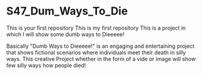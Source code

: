 # S47_Dum_Ways_To_Die
This is your first repository
This is my first repository This is a project in which I will show some dumb ways to Dieeeee!


Basically 
"Dumb Ways to Dieeeee!" is an engaging and entertaining project that shows fictional scenarios where individuals meet their death in silly ways. This creative Project whether in the form of a vide or image will show few silly ways how people died!